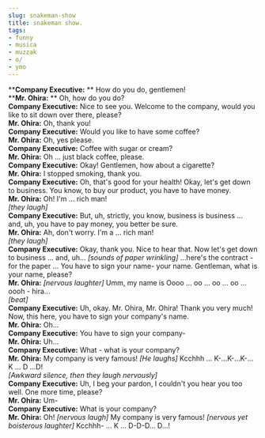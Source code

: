 ```yaml
---
slug: snakeman-show  
title: snakeman show.  
tags:  
- funny  
- musica  
- muzzak  
- o/  
- ymo  
---
```

  
>   
****Company Executive:** ** How do you do, gentlemen!  
****Mr. Ohira:** ** Oh, how do you do?  
**Company Executive:**  Nice to see you. Welcome to the company, would you like to sit down over there, please?  
**Mr. Ohira:**  Oh, thank you!  
**Company Executive:**  Would you like to have some coffee?  
**Mr. Ohira:**  Oh, yes please.  
**Company Executive:**  Coffee with sugar or cream?  
**Mr. Ohira:**  Oh ... just black coffee, please.  
**Company Executive:**  Okay! Gentlemen, how about a cigarette?  
**Mr. Ohira:**  I stopped smoking, thank you.  
**Company Executive:**  Oh, that's good for your health! Okay, let's get down to business. You know, to buy our product, you have to have money.  
**Mr. Ohira:**  Oh! I'm ... rich man!  
_[they laugh]_  
**Company Executive:**  But, uh, strictly, you know, business is business ... and, uh, you have to pay money, you better be sure.  
**Mr. Ohira:**  Ah, don't worry. I'm a ... rich man!  
_[they laugh]_  
**Company Executive:**  Okay, thank you. Nice to hear that. Now let's get down to business ... and, uh... _[sounds of paper wrinkling]_ ...here's the contract - for the paper ... You have to sign your name- your name. Gentleman, what is your name, please?  
**Mr. Ohira:**  _[nervous laughter]_ Umm, my name is Oooo ... oo ... oo ... oo ... oooh - hira...  
_[beat]_  
**Company Executive:**  Uh, okay. Mr. Ohira, Mr. Ohira! Thank you very much! Now, this here, you have to sign your company's name.  
**Mr. Ohira:**  Oh...  
**Company Executive:**  You have to sign your company-  
**Mr. Ohira:**  Uh...  
**Company Executive:**  What - what is your company?  
**Mr. Ohira:**  My company is very famous! _[He laughs]_ Kcchhh ... K-...K-...K-... K ... D ...D!  
_[Awkward silence, then they laugh nervously]_  
**Company Executive:**  Uh, I beg your pardon, I couldn't you hear you too well. One more time, please?  
**Mr. Ohira:**  Um-  
**Company Executive:**  What is your company?  
**Mr. Ohira:**  Oh! _[nervous laugh]_ My company is very famous! _[nervous yet boisterous laughter]_ Kcchhh- ... K ... D-D-D... D...!  
  
  
  
  
